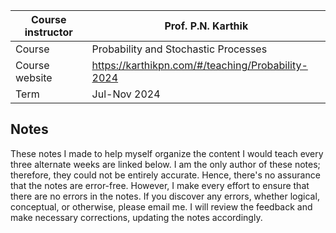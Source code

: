 
| Course instructor | Prof. P.N. Karthik |
| --- | --- |
| Course | Probability and Stochastic Processes | 
| Course website | https://karthikpn.com/#/teaching/Probability-2024 |
| Term | 	Jul-Nov 2024 |

## Notes 
These notes I made to help myself organize the content I would teach every three alternate weeks are linked below. I am the only author of these notes; therefore, they could not be entirely accurate. Hence, there's no assurance that the notes are error-free. However, I make every effort to ensure that there are no errors in the notes. If you discover any errors, whether logical, conceptual, or otherwise, please email me. I will review the feedback and make necessary corrections, updating the notes accordingly.







